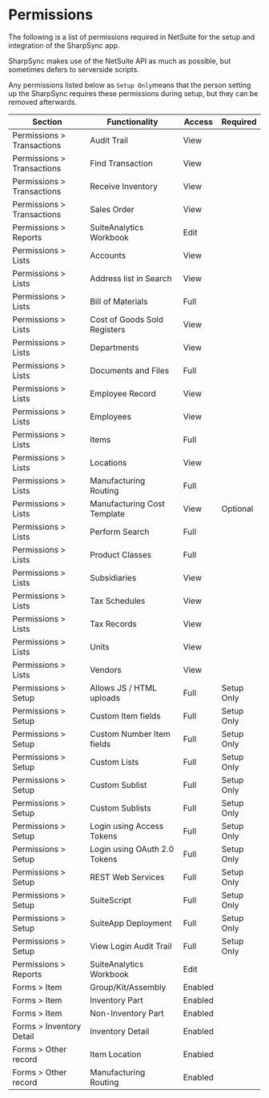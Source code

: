 # Permissions

The following is a list of permissions required in NetSuite for the setup and integration of the SharpSync app.



SharpSync makes use of the NetSuite API as much as possible, but sometimes defers to serverside scripts.

Any permissions listed below as `Setup Only`means that the person setting up the SharpSync requires these permissions during setup, but they can be removed afterwards.

<table><thead><tr><th width="269">Section</th><th width="227">Functionality</th><th>Access</th><th>Required</th></tr></thead><tbody><tr><td>Permissions > Transactions</td><td>Audit Trail</td><td>View</td><td></td></tr><tr><td>Permissions > Transactions</td><td>Find Transaction</td><td>View</td><td></td></tr><tr><td>Permissions > Transactions</td><td>Receive Inventory</td><td>View</td><td></td></tr><tr><td>Permissions > Transactions</td><td>Sales Order</td><td>View</td><td></td></tr><tr><td>Permissions > Reports</td><td>SuiteAnalytics Workbook</td><td>Edit</td><td></td></tr><tr><td>Permissions > Lists</td><td>Accounts</td><td>View</td><td></td></tr><tr><td>Permissions > Lists</td><td>Address list in Search</td><td>View</td><td></td></tr><tr><td>Permissions > Lists</td><td>Bill of Materials</td><td>Full</td><td></td></tr><tr><td>Permissions > Lists</td><td>Cost of Goods Sold Registers</td><td>View</td><td></td></tr><tr><td>Permissions > Lists</td><td>Departments</td><td>View</td><td></td></tr><tr><td>Permissions > Lists</td><td>Documents and Files</td><td>Full</td><td></td></tr><tr><td>Permissions > Lists</td><td>Employee Record</td><td>View</td><td></td></tr><tr><td>Permissions > Lists</td><td>Employees</td><td>View</td><td></td></tr><tr><td>Permissions > Lists</td><td>Items</td><td>Full</td><td></td></tr><tr><td>Permissions > Lists</td><td>Locations</td><td>View</td><td></td></tr><tr><td>Permissions > Lists</td><td>Manufacturing Routing</td><td>Full</td><td></td></tr><tr><td>Permissions > Lists</td><td>Manufacturing Cost Template</td><td>View</td><td>Optional</td></tr><tr><td>Permissions > Lists</td><td>Perform Search</td><td>Full</td><td></td></tr><tr><td>Permissions > Lists</td><td>Product Classes</td><td>Full</td><td></td></tr><tr><td>Permissions > Lists</td><td>Subsidiaries</td><td>View</td><td></td></tr><tr><td>Permissions > Lists</td><td>Tax Schedules</td><td>View</td><td></td></tr><tr><td>Permissions > Lists</td><td>Tax Records</td><td>View</td><td></td></tr><tr><td>Permissions > Lists</td><td>Units</td><td>View</td><td></td></tr><tr><td>Permissions > Lists</td><td>Vendors</td><td>View</td><td></td></tr><tr><td>Permissions > Setup</td><td>Allows JS / HTML uploads</td><td>Full</td><td>Setup Only</td></tr><tr><td>Permissions > Setup</td><td>Custom Item fields</td><td>Full</td><td>Setup Only</td></tr><tr><td>Permissions > Setup</td><td>Custom Number Item fields</td><td>Full</td><td>Setup Only</td></tr><tr><td>Permissions > Setup</td><td>Custom Lists</td><td>Full</td><td>Setup Only</td></tr><tr><td>Permissions > Setup</td><td>Custom Sublist</td><td>Full</td><td>Setup Only</td></tr><tr><td>Permissions > Setup</td><td>Custom Sublists</td><td>Full</td><td>Setup Only</td></tr><tr><td>Permissions > Setup</td><td>Login using Access Tokens</td><td>Full</td><td>Setup Only</td></tr><tr><td>Permissions > Setup</td><td>Login using OAuth 2.0 Tokens</td><td>Full</td><td>Setup Only</td></tr><tr><td>Permissions > Setup</td><td>REST Web Services</td><td>Full</td><td>Setup Only</td></tr><tr><td>Permissions > Setup</td><td>SuiteScript</td><td>Full</td><td>Setup Only</td></tr><tr><td>Permissions > Setup</td><td>SuiteApp Deployment</td><td>Full</td><td>Setup Only</td></tr><tr><td>Permissions > Setup</td><td>View Login Audit Trail</td><td>Full</td><td>Setup Only</td></tr><tr><td>Permissions > Reports</td><td>SuiteAnalytics Workbook</td><td>Edit</td><td></td></tr><tr><td>Forms > Item</td><td>Group/Kit/Assembly</td><td>Enabled</td><td></td></tr><tr><td>Forms > Item</td><td>Inventory Part</td><td>Enabled</td><td></td></tr><tr><td>Forms > Item</td><td>Non-Inventory Part</td><td>Enabled</td><td></td></tr><tr><td>Forms > Inventory Detail</td><td>Inventory Detail</td><td>Enabled</td><td></td></tr><tr><td>Forms > Other record</td><td>Item Location</td><td>Enabled</td><td></td></tr><tr><td>Forms > Other record</td><td>Manufacturing Routing</td><td>Enabled</td><td></td></tr></tbody></table>
